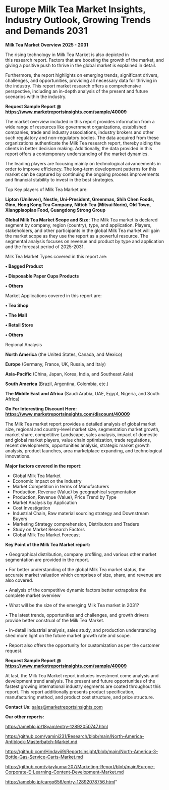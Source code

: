 # Europe Milk Tea Market Insights, Industry Outlook, Growing Trends and Demands 2031

<Strong> Milk Tea Market Overview 2025 - 2031</strong>

The rising technology in Milk Tea Market is also depicted in this research report. Factors that are boosting the growth of the market, and giving a positive push to thrive in the global market is explained in detail.

Furthermore, the report highlights on emerging trends, significant drivers, challenges, and opportunities, providing all necessary data for thriving in the industry. This report market research offers a comprehensive perspective, including an in-depth analysis of the present and future scenarios within the industry.

<strong>Request Sample Report @ <a href=https://www.marketreportsinsights.com/sample/40009>https://www.marketreportsinsights.com/sample/40009</a></strong>

The market overview included in this report provides information from a wide range of resources like government organizations, established companies, trade and industry associations, industry brokers and other such regulatory and non-regulatory bodies. The data acquired from these organizations authenticate the Milk Tea research report, thereby aiding the clients in better decision making. Additionally, the data provided in this report offers a contemporary understanding of the market dynamics.

The leading players are focusing mainly on technological advancements in order to improve efficiency. The long-term development patterns for this market can be captured by continuing the ongoing process improvements and financial stability to invest in the best strategies.

Top Key players of Milk Tea Market are:

<strong>Lipton (Unilever), Nestle, Uni-President, Greenmax, Shih Chen Foods, Gino, Hong Kong Tea Company, Nittoh Tea (Mitsui Norin), Old Town, Xiangpiaopiao Food, Guangdong Strong Group</strong>

<strong><b>Global Milk Tea Market Scope and Size:</b></strong>
The Milk Tea market is declared segment by company, region (country), type, and application. Players, stakeholders, and other participants in the global Milk Tea market will gain the market scope as they use the report as a powerful resource. The segmental analysis focuses on revenue and product by type and application and the forecast period of 2025-2031.

Milk Tea Market Types covered in this report are:

<strong>•  Bagged Product

•  Disposable Paper Cups Products

•  Others</strong>

Market Applications covered in this report are:

<strong>•  Tea Shop

•  The Mall

•  Retail Store

•  Others</strong> 

Regional Analysis

<strong>North America</strong> (the United States, Canada, and Mexico)

<strong>Europe</strong> (Germany, France, UK, Russia, and Italy)

<strong>Asia-Pacific</strong> (China, Japan, Korea, India, and Southeast Asia)

<strong>South America</strong> (Brazil, Argentina, Colombia, etc.)

<strong>The Middle East and Africa</strong> (Saudi Arabia, UAE, Egypt, Nigeria, and South Africa)

<strong>Go For Interesting Discount Here: <a href=https://www.marketreportsinsights.com/discount/40009>https://www.marketreportsinsights.com/discount/40009</a></strong>

The Milk Tea market report provides a detailed analysis of global market size, regional and country-level market size, segmentation market growth, market share, competitive Landscape, sales analysis, impact of domestic and global market players, value chain optimization, trade regulations, recent developments, opportunities analysis, strategic market growth analysis, product launches, area marketplace expanding, and technological innovations.

<strong><b>Major factors covered in the report:</b></strong>
<ul>
  <li>Global Milk Tea Market </li>
  <li>Economic Impact on the Industry</li>
  <li>Market Competition in terms of Manufacturers</li>
  <li>Production, Revenue (Value) by geographical segmentation</li>
  <li>Production, Revenue (Value), Price Trend by Type</li>
  <li>Market Analysis by Application</li>
  <li>Cost Investigation</li>
  <li>Industrial Chain, Raw material sourcing strategy and Downstream Buyers</li>
  <li>Marketing Strategy comprehension, Distributors and Traders</li>
  <li>Study on Market Research Factors</li>
  <li>Global Milk Tea Market Forecast</li>
</ul>

<strong><b>Key Point of the Milk Tea Market report:</b></strong>

• Geographical distribution, company profiling, and various other market segmentation are provided in the report.

• For better understanding of the global Milk Tea market status, the accurate market valuation which comprises of size, share, and revenue are also covered.

• Analysis of the competitive dynamic factors better extrapolate the complete market overview

• What will be the size of the emerging Milk Tea market in 2031?

• The latest trends, opportunities and challenges, and growth drivers provide better construal of the Milk Tea Market.

• In-detail industrial analysis, sales study, and production understanding shed more light on the future market growth rate and scope.

• Report also offers the opportunity for customization as per the customer request.

<strong>Request Sample Report @ <a href=https://www.marketreportsinsights.com/sample/40009>https://www.marketreportsinsights.com/sample/40009</a></strong>

At last, the Milk Tea Market report includes investment come analysis and development trend analysis. The present and future opportunities of the fastest growing international industry segments are coated throughout this report. This report additionally presents product specification, manufacturing method, and product cost structure, and price structure.

<strong>Contact Us:</strong>
sales@marketreportsinsights.com

<strong>Our other reports:</strong>

<a href=https://ameblo.jp/18yam/entry-12892050747.html>https://ameblo.jp/18yam/entry-12892050747.html</a>

<a href=https://github.com/yamini231/Research/blob/main/North-America-Antiblock-Masterbatch-Market.md>https://github.com/yamini231/Research/blob/main/North-America-Antiblock-Masterbatch-Market.md</a>

<a href=https://github.com/Hindavii9/Reportsinsight/blob/main/North-America-3-Bottle-Gas-Service-Carts-Market.md>https://github.com/Hindavii9/Reportsinsight/blob/main/North-America-3-Bottle-Gas-Service-Carts-Market.md</a>

<a href=https://github.com/vijaykumar207/Marketing-Report/blob/main/Europe-Corporate-E-Learning-Content-Development-Market.md>https://github.com/vijaykumar207/Marketing-Report/blob/main/Europe-Corporate-E-Learning-Content-Development-Market.md</a>

<a href=https://ameblo.jp/cargo656/entry-12892078756.html>https://ameblo.jp/cargo656/entry-12892078756.html</a>"
